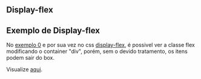 ## Display-flex

## Exemplo de Display-flex

No [exemplo 0](0-display-flex.html) e por sua vez no css [display-flex](css/display-flex.css), é possivel ver a classe flex modificando o container "div", porém, sem o devido tratamento, os itens podem sair do box.

Visualize [aqui](https://htmlpreview.github.io/?https://github.com/TioBael/DIO/blob/main/HTML%20e%20CSS/Flex%20Container/0-display-flex/0-display-flex.html).